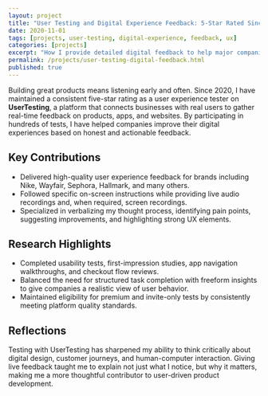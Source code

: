 ```yaml
---
layout: project
title: "User Testing and Digital Experience Feedback: 5-Star Rated Since 2020"
date: 2020-11-01
tags: [projects, user-testing, digital-experience, feedback, ux]
categories: [projects]
excerpt: "How I provide detailed digital feedback to help major companies refine their products."
permalink: /projects/user-testing-digital-feedback.html
published: true
---
```


Building great products means listening early and often. Since 2020, I have maintained a consistent five-star rating as a user experience tester on **UserTesting**, a platform that connects businesses with real users to gather real-time feedback on products, apps, and websites. By participating in hundreds of tests, I have helped companies improve their digital experiences based on honest and actionable feedback.

## Key Contributions

- Delivered high-quality user experience feedback for brands including Nike, Wayfair, Sephora, Hallmark, and many others.
- Followed specific on-screen instructions while providing live audio recordings and, when required, screen recordings.
- Specialized in verbalizing my thought process, identifying pain points, suggesting improvements, and highlighting strong UX elements.

## Research Highlights

- Completed usability tests, first-impression studies, app navigation walkthroughs, and checkout flow reviews.
- Balanced the need for structured task completion with freeform insights to give companies a realistic view of user behavior.
- Maintained eligibility for premium and invite-only tests by consistently meeting platform quality standards.

## Reflections

Testing with UserTesting has sharpened my ability to think critically about digital design, customer journeys, and human-computer interaction. Giving live feedback taught me to explain not just what I notice, but why it matters, making me a more thoughtful contributor to user-driven product development.
